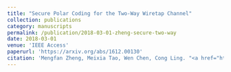 ```yaml
---
title: "Secure Polar Coding for the Two-Way Wiretap Channel"
collection: publications
category: manuscripts
permalink: /publication/2018-03-01-zheng-secure-two-way
date: 2018-03-01
venue: 'IEEE Access'
paperurl: 'https://arxiv.org/abs/1612.00130'
citation: 'Mengfan Zheng, Meixia Tao, Wen Chen, Cong Ling. "<a href="https://arxiv.org/abs/1612.00130">Secure Polar Coding for the Two-Way Wiretap Channel</a>", <i>IEEE Access</i>, vol. 6, pp. 21731-21744, Mar. 2018.'
---
```

